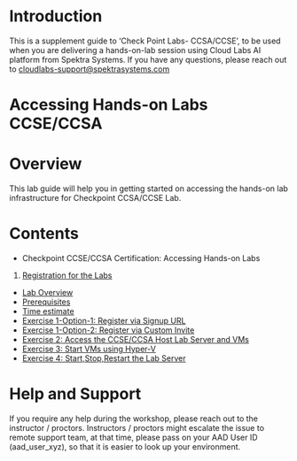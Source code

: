 # Introduction

This is a supplement guide to ‘Check Point Labs- CCSA/CCSE’, to be used when you are delivering a hands-on-lab session using Cloud Labs AI platform from Spektra Systems. If you have any questions, please reach out to cloudlabs-support@spektrasystems.com

# Accessing Hands-on Labs CCSE/CCSA

# Overview
This lab guide will help you in getting started on accessing the hands-on lab infrastructure for
Checkpoint CCSA/CCSE Lab. 

# Contents 
* Checkpoint CCSE/CCSA Certification: Accessing Hands-on Labs
1. [Registration for the Labs](#Registration-for-the-labs)
* [Lab Overview](#lab-overview)
* [Prerequisites](#Prerequisites)
* [Time estimate](#Time-estimate)
* [Exercise 1-Option-1: Register via Signup URL](#Exercise1-op1)
* [Exercise 1-Option-2: Register via Custom Invite](#Exercise1-op2)
* [Exercise 2: Access the CCSE/CCSA Host Lab Server and VMs](#Exercise2)
* [Exercise 3: Start VMs using Hyper-V](#Exercise3)
* [Exercise 4: Start,Stop,Restart the Lab Server](#Exercise4)

# Help and Support

If you require any help during the workshop, please reach out to the instructor / proctors. Instructors / proctors might escalate the issue to remote support team, at that time, please pass on your AAD User ID (aad_user_xyz), so that it is easier to look up your environment.
